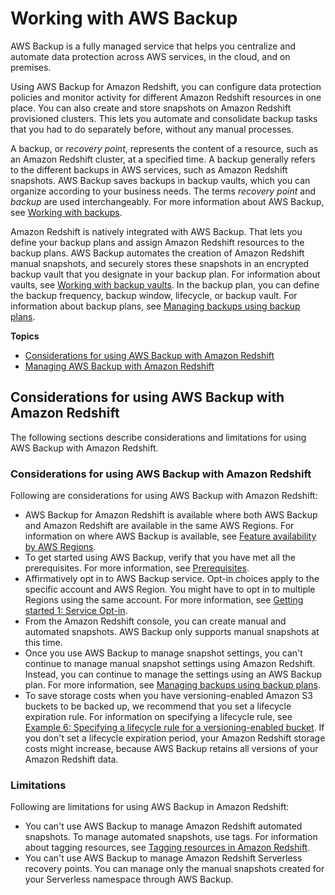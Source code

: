 # Working with AWS Backup<a name="managing-aws-backup"></a>

AWS Backup is a fully managed service that helps you centralize and automate data protection across AWS services, in the cloud, and on premises\. 

Using AWS Backup for Amazon Redshift, you can configure data protection policies and monitor activity for different Amazon Redshift resources in one place\. You can also create and store snapshots on Amazon Redshift provisioned clusters\. This lets you automate and consolidate backup tasks that you had to do separately before, without any manual processes\.

A backup, or *recovery point*, represents the content of a resource, such as an Amazon Redshift cluster, at a specified time\. A backup generally refers to the different backups in AWS services, such as Amazon Redshift snapshots\. AWS Backup saves backups in backup vaults, which you can organize according to your business needs\. The terms *recovery point* and *backup* are used interchangeably\. For more information about AWS Backup, see [Working with backups](https://docs.aws.amazon.com/aws-backup/latest/devguide/recovery-points.html)\.

Amazon Redshift is natively integrated with AWS Backup\. That lets you define your backup plans and assign Amazon Redshift resources to the backup plans\. AWS Backup automates the creation of Amazon Redshift manual snapshots, and securely stores these snapshots in an encrypted backup vault that you designate in your backup plan\. For information about vaults, see [Working with backup vaults](https://docs.aws.amazon.com/aws-backup/latest/devguide/vaults.html)\. In the backup plan, you can define the backup frequency, backup window, lifecycle, or backup vault\. For information about backup plans, see [Managing backups using backup plans](https://docs.aws.amazon.com/aws-backup/latest/devguide/about-backup-plans.html)\.

**Topics**
+ [Considerations for using AWS Backup with Amazon Redshift](#managing-aws-backup-considerations)
+ [Managing AWS Backup with Amazon Redshift](managing-aws-backup-overview.md)

## Considerations for using AWS Backup with Amazon Redshift<a name="managing-aws-backup-considerations"></a>

The following sections describe considerations and limitations for using AWS Backup with Amazon Redshift\.

### Considerations for using AWS Backup with Amazon Redshift<a name="managing-aws-backup-considerations"></a>

Following are considerations for using AWS Backup with Amazon Redshift:
+ AWS Backup for Amazon Redshift is available where both AWS Backup and Amazon Redshift are available in the same AWS Regions\. For information on where AWS Backup is available, see [Feature availability by AWS Regions](https://docs.aws.amazon.com/aws-backup/latest/devguide/whatisbackup.html#features-by-region)\.
+ To get started using AWS Backup, verify that you have met all the prerequisites\. For more information, see [Prerequisites](https://docs.aws.amazon.com/aws-backup/latest/devguide/getting-started.html#gs-assumptions)\.
+ Affirmatively opt in to AWS Backup service\. Opt\-in choices apply to the specific account and AWS Region\. You might have to opt in to multiple Regions using the same account\. For more information, see [Getting started 1: Service Opt\-in](https://docs.aws.amazon.com/aws-backup/latest/devguide/service-opt-in.html)\.
+ From the Amazon Redshift console, you can create manual and automated snapshots\. AWS Backup only supports manual snapshots at this time\. 
+ Once you use AWS Backup to manage snapshot settings, you can't continue to manage manual snapshot settings using Amazon Redshift\. Instead, you can continue to manage the settings using an AWS Backup plan\. For more information, see [Managing backups using backup plans](https://docs.aws.amazon.com/aws-backup/latest/devguide/about-backup-plans.html)\.
+ To save storage costs when you have versioning\-enabled Amazon S3 buckets to be backed up, we recommend that you set a lifecycle expiration rule\. For information on specifying a lifecycle rule, see [Example 6: Specifying a lifecycle rule for a versioning\-enabled bucket](https://docs.aws.amazon.com/AmazonS3/latest/userguide/lifecycle-configuration-examples.html#lifecycle-config-conceptual-ex6)\. If you don't set a lifecycle expiration period, your Amazon Redshift storage costs might increase, because AWS Backup retains all versions of your Amazon Redshift data\.

### Limitations<a name="managing-aws-backup-limitations"></a>

Following are limitations for using AWS Backup in Amazon Redshift:
+ You can't use AWS Backup to manage Amazon Redshift automated snapshots\. To manage automated snapshots, use tags\. For information about tagging resources, see [Tagging resources in Amazon Redshift](https://docs.aws.amazon.com/redshift/latest/mgmt/amazon-redshift-tagging.html)\.
+ You can't use AWS Backup to manage Amazon Redshift Serverless recovery points\. You can manage only the manual snapshots created for your Serverless namespace through AWS Backup\.